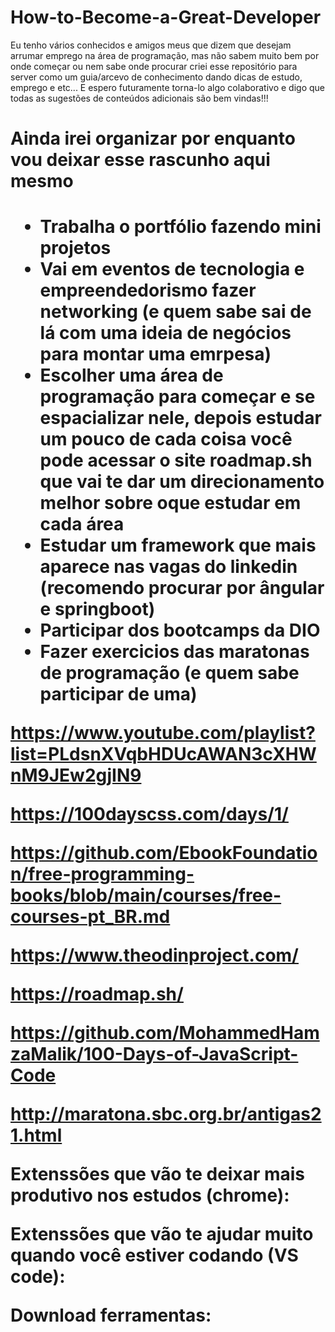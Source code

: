 # How-to-Become-a-Great-Developer
Eu tenho vários conhecidos e amigos meus que dizem que desejam arrumar emprego na área de programação, mas não sabem muito bem por onde começar ou nem sabe onde procurar criei esse repositório para server como um guia/arcevo de conhecimento dando dicas de estudo, emprego e etc... E espero futuramente torna-lo algo colaborativo e digo que todas as sugestões de conteúdos adicionais são bem vindas!!!







<h1>Ainda irei organizar por enquanto vou deixar esse rascunho aqui mesmo<h1>

- Trabalha o portfólio fazendo mini projetos
- Vai em eventos de tecnologia e empreendedorismo fazer networking (e quem sabe  sai de lá com uma ideia de negócios para montar uma emrpesa)
- Escolher uma área de programação para começar e se espacializar nele, depois estudar um pouco de cada coisa você pode acessar o site roadmap.sh que vai te dar um direcionamento melhor sobre oque estudar em cada área
- Estudar um framework que mais aparece nas vagas do linkedin (recomendo procurar por ângular e springboot)
- Participar dos bootcamps da DIO
- Fazer exercicios das maratonas de programação (e quem sabe participar de uma)


https://www.youtube.com/playlist?list=PLdsnXVqbHDUcAWAN3cXHWnM9JEw2gjIN9

https://100dayscss.com/days/1/

https://github.com/EbookFoundation/free-programming-books/blob/main/courses/free-courses-pt_BR.md

https://www.theodinproject.com/
  
https://roadmap.sh/
  
https://github.com/MohammedHamzaMalik/100-Days-of-JavaScript-Code
  
http://maratona.sbc.org.br/antigas21.html

Extenssões que vão te deixar mais produtivo nos estudos (chrome):
  
Extenssões que vão te ajudar muito quando você estiver codando (VS code):
  
Download ferramentas:
  
